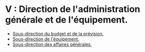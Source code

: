 # V : Direction de l'administration générale et de l'équipement.

- [Sous-direction du budget et de la prévision.](sous-direction-du-budget-et)
- [Sous-direction de l'équipement.](sous-direction-de-l-equipement)
- [Sous-direction des affaires générales.](sous-direction-des-affaires-generales)
